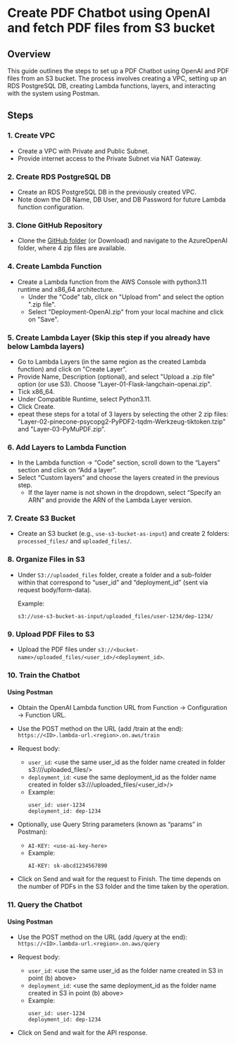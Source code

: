 # Create PDF Chatbot using OpenAI and fetch PDF files from S3 bucket

## Overview

This guide outlines the steps to set up a PDF Chatbot using OpenAI and PDF files from an S3 bucket. The process involves creating a VPC, setting up an RDS PostgreSQL DB, creating Lambda functions, layers, and interacting with the system using Postman.

## Steps

### 1. Create VPC 

- Create a VPC with Private and Public Subnet.
- Provide internet access to the Private Subnet via NAT Gateway.

### 2. Create RDS PostgreSQL DB

- Create an RDS PostgreSQL DB in the previously created VPC.
- Note down the DB Name, DB User, and DB Password for future Lambda function configuration.

### 3. Clone GitHub Repository

- Clone the [GitHub folder](https://github.com/manipuraco/askcybexAPIs/) (or Download) and navigate to the AzureOpenAI folder, where 4 zip files are available.

### 4. Create Lambda Function

- Create a Lambda function from the AWS Console with python3.11 runtime and x86_64 architecture.
  - Under the "Code" tab, click on "Upload from" and select the option ".zip file".
  - Select "Deployment-OpenAI.zip" from your local machine and click on "Save".

### 5. Create Lambda Layer (Skip this step if you already have below Lambda layers)

- Go to Lambda Layers (in the same region as the created Lambda function) and click on "Create Layer".
- Provide Name, Description (optional), and select "Upload a .zip file" option (or use S3). Choose "Layer-01-Flask-langchain-openai.zip".
- Tick x86_64.
- Under Compatible Runtime, select Python3.11.
- Click Create.
- epeat these steps for a total of 3 layers by selecting the other 2 zip files: "Layer-02-pinecone-psycopg2-PyPDF2-tqdm-Werkzeug-tiktoken.tzip" and "Layer-03-PyMuPDF.zip".

### 6. Add Layers to Lambda Function

- In the Lambda function -> “Code” section, scroll down to the “Layers” section and click on “Add a layer”.
- Select “Custom layers” and choose the layers created in the previous step.
  - If the layer name is not shown in the dropdown, select “Specify an ARN” and provide the ARN of the Lambda Layer version.

### 7. Create S3 Bucket

- Create an S3 bucket (e.g., `use-s3-bucket-as-input`) and create 2 folders: `processed_files/` and `uploaded_files/`.

### 8. Organize Files in S3

- Under `S3://uploaded_files` folder, create a folder and a sub-folder within that correspond to “user_id” and “deployment_id” (sent via request body/form-data).

  Example: 
  ```
  s3://use-s3-bucket-as-input/uploaded_files/user-1234/dep-1234/
  ```

### 9. Upload PDF Files to S3

- Upload the PDF files under `s3://<bucket-name>/uploaded_files/<user_id>/<deployment_id>`.

### 10. Train the Chatbot

#### Using Postman

- Obtain the OpenAI Lambda function URL from Function -> Configuration -> Function URL.

- Use the POST method on the URL (add /train at the end): `https://<ID>.lambda-url.<region>.on.aws/train`

- Request body:
   - `user_id`: <use the same user_id as the folder name created in folder s3://<bucket-name>/uploaded_files/>
   - `deployment_id`: <use the same deployment_id as the folder name created in folder s3://<bucket-name>/uploaded_files/<user_id>/>
   - Example:
        ```
        user_id: user-1234
        deployment_id: dep-1234
        ```

- Optionally, use Query String parameters (known as “params” in Postman):
   - `AI-KEY: <use-ai-key-here>`
   - Example: 
        ```
        AI-KEY: sk-abcd1234567890
        ```

- Click on Send and wait for the request to Finish. The time depends on the number of PDFs in the S3 folder and the time taken by the operation.

### 11. Query the Chatbot

#### Using Postman

- Use the POST method on the URL (add /query at the end): `https://<ID>.lambda-url.<region>.on.aws/query`

- Request body:
   - `user_id`: <use the same user_id as the folder name created in S3 in point (b) above>
   - `deployment_id`: <use the same deployment_id as the folder name created in S3 in point (b) above>
   - Example:
        ```
        user_id: user-1234
        deployment_id: dep-1234
        ```
        
- Click on Send and wait for the API response.
